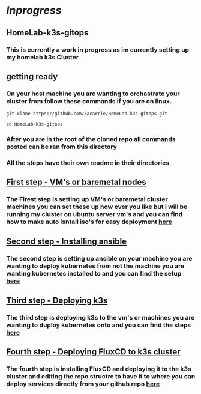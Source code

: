 # *Inprogress*
## HomeLab-k3s-gitops
### This is currently a work in progress as im currently setting up my homelab k3s Cluster

## getting ready
### On your host machine you are wanting to orchastrate your cluster from follow these commands if you are on linux.
```
git clone https://github.com/Zacarrie/HomeLab-k3s-gitops.git
```
```
cd HomeLab-k3s-gitops
```
### After you are in the root of the cloned repo all commands posted can be ran from this directory
### All the steps have their own readme in their directories

## [First step - VM's or baremetal nodes](https://github.com/Zacarrie/HomeLab-k3s-gitops/tree/main/autoinstall_iso)
### The Firest step is setting up VM's or baremetal cluster machines you can set these up how ever you like but i will be running my cluster on ubuntu server vm's and you can find how to make auto isntall iso's for easy deployment [here](https://github.com/Zacarrie/HomeLab-k3s-gitops/tree/main/autoinstall_iso)

## [Second step - Installing ansible](https://github.com/Zacarrie/HomeLab-k3s-gitops/tree/main/ansible)
### The second step is setting up ansible on your machine you are wanting to deploy kubernetes from not the machine you are wanting kubernetes installed to and you can find the setup [here](https://github.com/Zacarrie/HomeLab-k3s-gitops/tree/main/ansible)

## [Third step - Deploying k3s](https://github.com/Zacarrie/HomeLab-k3s-gitops/tree/main/k3s)
### The third step is deploying k3s to the vm's or machines you are wanting to duploy kubernetes onto and you can find the steps [here](https://github.com/Zacarrie/HomeLab-k3s-gitops/tree/main/k3s)

## [Fourth step - Deploying FluxCD to k3s cluster](https://github.com/Zacarrie/HomeLab-k3s-gitops/tree/main/fluxcd)
### The fourth step is installing FluxCD and deploying it to the k3s cluster and editing the repo structre to have it to where you can deploy services directly from your github repo [here](https://github.com/Zacarrie/HomeLab-k3s-gitops/tree/main/fluxcd)